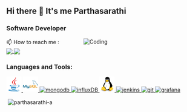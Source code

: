 ## Hi there 👋 It's me Parthasarathi
<h3 align="left">Software Developer</h3>

<img align="right" alt="Coding" width="300" src="https://cdn.dribbble.com/users/2131993/screenshots/4948736/thoughtworks-gif_dribbble.gif">

📫 How to reach me :
<br /> <a href="mailto:bisarathi22@gmail.com">
  <img src="https://img.shields.io/badge/Gmail-D14836?style=for-the-badge&logo=gmail&logoColor=white" style="vertical-align: middle;"/>
</a>
<a href="https://www.linkedin.com/in/Parthasarathi A/">
  <img src="https://img.shields.io/badge/LinkedIn-0077B5?style=for-the-badge&logo=linkedin&logoColor=white" style="vertical-align: middle;"/>
</a>

<h3 align="left">Languages and Tools:</h3>
<p align="left"> 
  <a href="https://www.java.com" target="_blank" rel="noreferrer"> 
    <img src="https://raw.githubusercontent.com/devicons/devicon/master/icons/java/java-original.svg" alt="java" width="40" height="40"/> 
  </a> 
  <a href="https://www.mysql.com/" target="_blank" rel="noreferrer"> 
    <img src="https://raw.githubusercontent.com/devicons/devicon/master/icons/mysql/mysql-original-wordmark.svg" alt="mysql" width="40" height="40"/> 
  </a>
   <a href="https://www.mongodb.com/" target="_blank" rel="noreferrer"> 
    <img src="https://dwglogo.com/wp-content/uploads/2017/12/MongoDB_logo_01.png" alt="mongodb" width="40" height="40"/> 
  </a>
  <a href="https://www.influxdata.com/" target="_blank" rel="noreferrer"> 
    <img src="https://th.bing.com/th/id/OIP.kPpbMnhQUwgG-5waJ2Ug3AAAAA?rs=1&pid=ImgDetMain" alt="influxDB" width="40" height="40"/> 
  </a>
  <a href="https://www.linux.org/" target="_blank" rel="noreferrer"> 
    <img src="https://raw.githubusercontent.com/devicons/devicon/master/icons/linux/linux-original.svg" alt="linux" width="40" height="40"/> 
  </a> 
  <a href="https://www.jenkins.io" target="_blank" rel="noreferrer"> 
    <img src="https://www.vectorlogo.zone/logos/jenkins/jenkins-icon.svg" alt="jenkins" width="40" height="40"/> 
  </a> 
  <a href="https://git-scm.com/" target="_blank" rel="noreferrer"> 
    <img src="https://www.vectorlogo.zone/logos/git-scm/git-scm-icon.svg" alt="git" width="40" height="40"/> 
  </a> 
  <a href="https://grafana.com" target="_blank" rel="noreferrer"> 
    <img src="https://www.vectorlogo.zone/logos/grafana/grafana-icon.svg" alt="grafana" width="40" height="40"/> 
  </a>
</p>


<p>&nbsp;<img align="center" src="https://github-readme-stats.vercel.app/api?username=parthasarathi-a&show_icons=true&locale=en" alt="parthasarathi-a" /></p>
